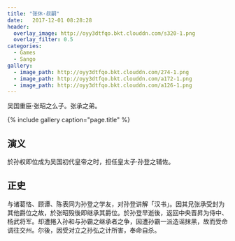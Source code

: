```yaml
---
title: "张休·叔嗣"
date:   2017-12-01 08:28:28
header:
  overlay_image: http://oyy3dtfqo.bkt.clouddn.com/s320-1.png
  overlay_filter: 0.5
categories:
  - Games
  - Sango
gallery:
  - image_path: http://oyy3dtfqo.bkt.clouddn.com/274-1.png
  - image_path: http://oyy3dtfqo.bkt.clouddn.com/a172-1.png
  - image_path: http://oyy3dtfqo.bkt.clouddn.com/a126-1.png
---
```


吴国重臣·张昭之么子。张承之弟。

{% include gallery caption="page.title" %}

## 演义

於孙权即位成为吴国初代皇帝之时，担任皇太子·孙登之辅佐。

## 正史

与诸葛恪、顾谭、陈表同为孙登之学友，对孙登讲解「汉书」。因其兄张承受封为其他爵位之故，於张昭殁後即继承其爵位。於孙登早逝後，返回中央晋昇为侍中、杨武将军。却遭捲入孙和与孙霸之继承者之争，因遭孙霸一派造谣抹黑，故而受命调往交州。尔後，因受对立之孙弘之计所害，奉命自杀。